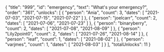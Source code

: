 {
  "title": "999",
  "id": "emergency",
  "text": "What's your emergency?",
  "order": "361",
  "unlocks": [
    {
      "person": "Ania",
      "count": 3,
      "dates": [
        "2021-07-03",
        "2021-07-15",
        "2021-07-22"
      ]
    },
    {
      "person": "joelcarr",
      "count": 2,
      "dates": [
        "2021-07-06",
        "2021-07-23"
      ]
    },
    {
      "person": "binaryberry",
      "count": 2,
      "dates": [
        "2021-07-08",
        "2021-08-09"
      ]
    },
    {
      "person": "Lily2point0",
      "count": 2,
      "dates": [
        "2021-07-26",
        "2021-08-14"
      ]
    },
    {
      "person": "leaf",
      "count": 1,
      "dates": [
        "2021-08-02"
      ]
    },
    {
      "person": "varjmes",
      "count": 1,
      "dates": [
        "2021-08-03"
      ]
    }
  ],
  "totalUnlocks": 11
}